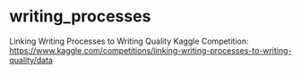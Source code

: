 # writing_processes
Linking Writing Processes to Writing Quality Kaggle Competition: https://www.kaggle.com/competitions/linking-writing-processes-to-writing-quality/data
